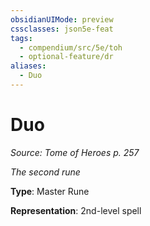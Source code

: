 ```yaml
---
obsidianUIMode: preview
cssclasses: json5e-feat
tags:
  - compendium/src/5e/toh
  - optional-feature/dr
aliases:
  - Duo
---
```

# Duo
*Source: Tome of Heroes p. 257*  

*The second rune*

**Type**: Master Rune

**Representation**: 2nd-level spell